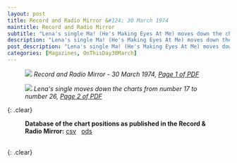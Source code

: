 ```yaml
---
layout: post
title: Record and Radio Mirror &#124; 30 March 1974
maintitle: Record and Radio Mirror
subtitle: "Lena's single Ma! (He's Making Eyes At Me) moves down the charts from number 17 to number 26"
description: "Lena's single Ma! (He's Making Eyes At Me) moves down the charts from number 17 to number 26"
post_description: "Lena's single Ma! (He's Making Eyes At Me) moves down the charts from number 17 to number 26"
categories: [Magazines, OnThisDay30March]
---
```


<figure class="fig1">
<a href="/assets/images/magazines/1974-03-30-01-record-&-radio-mirror.png"><img src="/assets/images/magazines/1974-03-30-01-record-&-radio-mirror.png" class="full-width zoom-in" /></a>
<cite>Record and Radio Mirror - 30 March 1974, <a class="external-link" href="https://www.americanradiohistory.com/UK/Record-Mirror/70s/74/Record-Mirror-1974-03-30.pdf">Page 1 of PDF</a></cite>
</figure>

<figure class="fig2">
<a href="/assets/images/magazines/1974-03-30-02-record-&-radio-mirror.png"><img src="/assets/images/magazines/1974-03-30-02-record-&-radio-mirror.png" class="full-width zoom-in" /></a>
<cite>Lena's single moves down the charts from number 17 to number 26, <a class="external-link" href="https://www.americanradiohistory.com/UK/Record-Mirror/70s/74/Record-Mirror-1974-03-30.pdf#page=02">Page 2 of PDF</a></cite>
</figure>

{: .clear}

<figure class="fig3">
<strong>Database of the chart positions as published in the Record & Radio Mirror:</strong> <a href="/assets/data/Data from the Record & Radio Mirror Publication Related To Lena Zavaroni's single Ma! (He's Making Eyes At Me) And Its Position In The Top 50 - Sheet1.csv">csv</a> &nbsp; <a href="/assets/data/Data from the Record & Radio Mirror Publication Related To Lena Zavaroni's single Ma! (He's Making Eyes At Me) And Its Position In The Top 50.ods">ods</a>
</figure>

<br />{: .clear}

